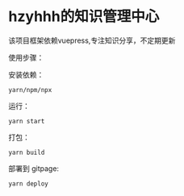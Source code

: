 # hzyhhh的知识管理中心

该项目框架依赖vuepress,专注知识分享，不定期更新

使用步骤：

安装依赖：

```shell
yarn/npm/npx
```

运行：

```shell
yarn start
```

打包：

```shell
yarn build
```

部署到 gitpage:

```shell
yarn deploy
```

